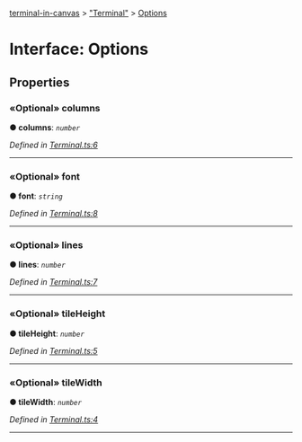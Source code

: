 [terminal-in-canvas](../README.md) > ["Terminal"](../modules/_terminal_.md) > [Options](../interfaces/_terminal_.options.md)



# Interface: Options


## Properties
<a id="columns"></a>

### «Optional» columns

**●  columns**:  *`number`* 

*Defined in [Terminal.ts:6](https://github.com/danikaze/terminal-in-canvas/blob/8e7af1d/src/Terminal.ts#L6)*





___

<a id="font"></a>

### «Optional» font

**●  font**:  *`string`* 

*Defined in [Terminal.ts:8](https://github.com/danikaze/terminal-in-canvas/blob/8e7af1d/src/Terminal.ts#L8)*





___

<a id="lines"></a>

### «Optional» lines

**●  lines**:  *`number`* 

*Defined in [Terminal.ts:7](https://github.com/danikaze/terminal-in-canvas/blob/8e7af1d/src/Terminal.ts#L7)*





___

<a id="tileheight"></a>

### «Optional» tileHeight

**●  tileHeight**:  *`number`* 

*Defined in [Terminal.ts:5](https://github.com/danikaze/terminal-in-canvas/blob/8e7af1d/src/Terminal.ts#L5)*





___

<a id="tilewidth"></a>

### «Optional» tileWidth

**●  tileWidth**:  *`number`* 

*Defined in [Terminal.ts:4](https://github.com/danikaze/terminal-in-canvas/blob/8e7af1d/src/Terminal.ts#L4)*





___


